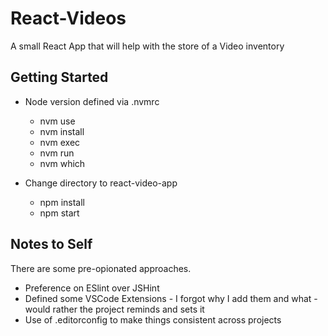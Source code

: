 # React-Videos

A small React App that will help with the store of a Video inventory

## Getting Started

- Node version defined via .nvmrc

  - nvm use
  - nvm install
  - nvm exec
  - nvm run
  - nvm which

- Change directory to react-video-app
  - npm install
  - npm start

## Notes to Self

There are some pre-opionated approaches.

- Preference on ESlint over JSHint
- Defined some VSCode Extensions - I forgot why I add them and what - would rather the project reminds and sets it
- Use of .editorconfig to make things consistent across projects
